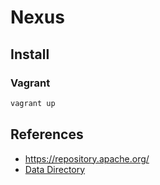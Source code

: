 # Nexus

## Install

### Vagrant

```sh
vagrant up
```

## References

- https://repository.apache.org/
- [Data Directory](https://support.sonatype.com/hc/en-us/articles/218707647-How-to-Determine-the-Location-of-the-Nexus-Repository-3-Data-Directory)
